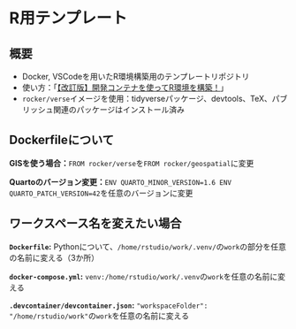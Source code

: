 # R用テンプレート

## 概要

- Docker, VSCodeを用いたR環境構築用のテンプレートリポジトリ
- 使い方：「[【改訂版】開発コンテナを使ってR環境を構築！](https://yo5uke/github.io/pages/tips/241219_container/index.html)」
- `rocker/verse`イメージを使用：tidyverseパッケージ、devtools、TeX、パブリッシュ関連のパッケージはインストール済み

## Dockerfileについて

**GISを使う場合：**`FROM rocker/verse`を`FROM rocker/geospatial`に変更

**Quartoのバージョン変更：**`ENV QUARTO_MINOR_VERSION=1.6 ENV QUARTO_PATCH_VERSION=42`を任意のバージョンに変更

## ワークスペース名を変えたい場合

**`Dockerfile`:** Pythonについて、`/home/rstudio/work/.venv/`の`work`の部分を任意の名前に変える（3か所）

**`docker-compose.yml`:** `venv:/home/rstudio/work/.venv`の`work`を任意の名前に変える

**`.devcontainer/devcontainer.json`:** `"workspaceFolder": "/home/rstudio/work"`の`work`を任意の名前に変える
